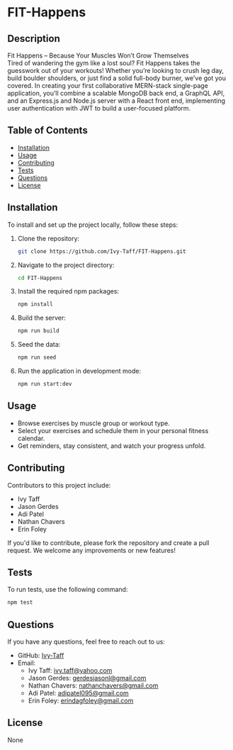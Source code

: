 # FIT-Happens

## Description
Fit Happens – Because Your Muscles Won’t Grow Themselves  
Tired of wandering the gym like a lost soul? Fit Happens takes the guesswork out of your workouts! Whether you’re looking to crush leg day, build boulder shoulders, or just find a solid full-body burner, we've got you covered. In creating your first collaborative MERN-stack single-page application, you’ll combine a scalable MongoDB back end, a GraphQL API, and an Express.js and Node.js server with a React front end, implementing user authentication with JWT to build a user-focused platform. 

## Table of Contents
- [Installation](#installation)
- [Usage](#usage)
- [Contributing](#contributing)
- [Tests](#tests)
- [Questions](#questions)
- [License](#license)

## Installation
To install and set up the project locally, follow these steps:

1. Clone the repository:
   ```bash
   git clone https://github.com/Ivy-Taff/FIT-Happens.git
   ```
2. Navigate to the project directory:
   ```bash
   cd FIT-Happens
   ```
3. Install the required npm packages:
   ```bash
   npm install
   ```
4. Build the server:
   ```bash
   npm run build
   ```
5. Seed the data:
   ```bash
   npm run seed
   ```
6. Run the application in development mode:
   ```bash
   npm run start:dev
   ```

## Usage
- Browse exercises by muscle group or workout type.
- Select your exercises and schedule them in your personal fitness calendar.
- Get reminders, stay consistent, and watch your progress unfold.

## Contributing
Contributors to this project include:
- Ivy Taff
- Jason Gerdes
- Adi Patel
- Nathan Chavers
- Erin Foley

If you'd like to contribute, please fork the repository and create a pull request. We welcome any improvements or new features!

## Tests
To run tests, use the following command:
```bash
npm test
```

## Questions
If you have any questions, feel free to reach out to us:
- GitHub: [Ivy-Taff](https://github.com/Ivy-Taff)
- Email: 
  - Ivy Taff: ivy.taff@yahoo.com
  - Jason Gerdes: gerdesjasonl@gmail.com
  - Nathan Chavers: nathanchavers@gmail.com
  - Adi Patel: adipatel095@gmail.com
  - Erin Foley: erindagfoley@gmail.com

## License
None